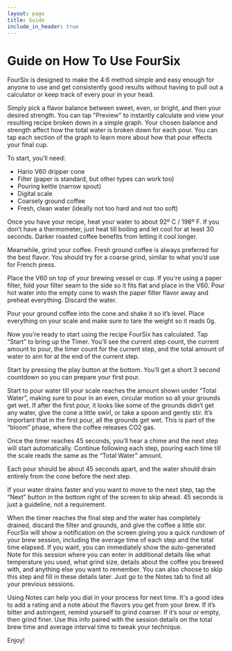 ```yaml
---
layout: page
title: Guide
include_in_header: true
---
```


# Guide on How To Use FourSix
FourSix is designed to make the 4:6 method simple and easy enough for anyone to use and get consistently good results without having to pull out a calculator or keep track of every pour in your head.

Simply pick a flavor balance between sweet, even, or bright, and then your desired strength. You can tap "Preview" to instantly calculate and view your resulting recipe broken down in a simple graph. Your chosen balance and strength affect how the total water is broken down for each pour. You can tap each section of the graph to learn more about how that pour effects your final cup.

To start, you’ll need:

* Hario V60 dripper cone
* Filter (paper is standard, but other types can work too)
* Pouring kettle (narrow spout)
* Digital scale
* Coarsely ground coffee
* Fresh, clean water (ideally not too hard and not too soft)

Once you have your recipe, heat your water to about 92º C / 198º F. If you don’t have a thermometer, just heat till boiling and let cool for at least 30 seconds. Darker roasted coffee benefits from letting it cool longer.

Meanwhile, grind your coffee. Fresh ground coffee is always preferred for the best flavor. You should try for a coarse grind, similar to what you’d use for French press.

Place the V60 on top of your brewing vessel or cup. If you're using a paper filter, fold your filter seam to the side so it fits flat and place in the V60. Pour hot water into the empty cone to wash the paper filter flavor away and preheat everything. Discard the water.

Pour your ground coffee into the cone and shake it so it’s level. Place everything on your scale and make sure to tare the weight so it reads 0g.

Now you’re ready to start using the recipe FourSix has calculated. Tap “Start” to bring up the Timer. You’ll see the current step count, the current amount to pour, the timer count for the current step, and the total amount of water to aim for at the end of the current step.

Start by pressing the play button at the bottom. You’ll get a short 3 second countdown so you can prepare your first pour.

Start to pour water till your scale reaches the amount shown under “Total Water”, making sure to pour in an even, circular motion so all your grounds get wet. If after the first pour, it looks like some of the grounds didn’t get any water, give the cone a little swirl, or take a spoon and gently stir. It’s important that in the first pour, all the grounds get wet. This is part of the “bloom” phase, where the coffee releases CO2 gas.

Once the timer reaches 45 seconds, you’ll hear a chime and the next step will start automatically. Continue following each step, pouring each time till the scale reads the same as the “Total Water” amount. 

Each pour should be about 45 seconds apart, and the water should drain entirely from the cone before the next step.

If your water drains faster and you want to move to the next step, tap the “Next” button in the bottom right of the screen to skip ahead. 45 seconds is just a guideline, not a requirement.

When the timer reaches the final step and the water has completely drained, discard the filter and grounds, and give the coffee a little stir. FourSix will show a notification on the screen giving you a quick rundown of your brew session, including the average time of each step and the total time elapsed. If you want, you can immediately show the auto-generated Note for this session where you can enter in additional details like what temperature you used, what grind size, details about the coffee you brewed with, and anything else you want to remember. You can also choose to skip this step and fill in these details later. Just go to the Notes tab to find all your previous sessions.

Using Notes can help you dial in your process for next time. It's a good idea to add a rating and a note about the flavors you get from your brew. If it’s bitter and astringent, remind yourself to grind coarser. If it’s sour or empty, then grind finer. Use this info paired with the session details on the total brew time and average interval time to tweak your technique.

Enjoy!
